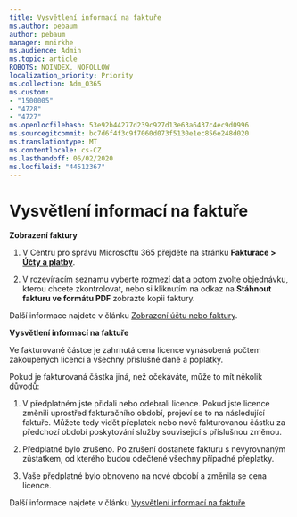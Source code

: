 ```yaml
---
title: Vysvětlení informací na faktuře
ms.author: pebaum
author: pebaum
manager: mnirkhe
ms.audience: Admin
ms.topic: article
ROBOTS: NOINDEX, NOFOLLOW
localization_priority: Priority
ms.collection: Adm_O365
ms.custom:
- "1500005"
- "4728"
- "4727"
ms.openlocfilehash: 53e92b44277d239c927d13e63a6437c4ec9d0996
ms.sourcegitcommit: bc7d6f4f3c9f7060d073f5130e1ec856e248d020
ms.translationtype: MT
ms.contentlocale: cs-CZ
ms.lasthandoff: 06/02/2020
ms.locfileid: "44512367"
---
```

# <a name="understand-your-bill"></a>Vysvětlení informací na faktuře

**Zobrazení faktury**

1. V Centru pro správu Microsoftu 365 přejděte na stránku **Fakturace > [Účty a platby](https://go.microsoft.com/fwlink/p/?linkid=848039)**.

2. V rozevíracím seznamu vyberte rozmezí dat a potom zvolte objednávku, kterou chcete zkontrolovat, nebo si kliknutím na odkaz na **Stáhnout fakturu ve formátu PDF** zobrazte kopii faktury.

Další informace najdete v článku [Zobrazení účtu nebo faktury](https://docs.microsoft.com/microsoft-365/commerce/billing-and-payments/view-your-bill-or-invoice).

**Vysvětlení informací na faktuře**

Ve fakturované částce je zahrnutá cena licence vynásobená počtem zakoupených licencí a všechny příslušné daně a poplatky.

Pokud je fakturovaná částka jiná, než očekáváte, může to mít několik důvodů:

1. V předplatném jste přidali nebo odebrali licence. Pokud jste licence změnili uprostřed fakturačního období, projeví se to na následující faktuře.  Můžete tedy vidět přeplatek nebo nově fakturovanou částku za předchozí období poskytování služby související s příslušnou změnou.

2. Předplatné bylo zrušeno.  Po zrušení dostanete fakturu s nevyrovnaným zůstatkem, od kterého budou odečtené všechny případné přeplatky.

3. Vaše předplatné bylo obnoveno na nové období a změnila se cena licence.  

Další informace najdete v článku [Vysvětlení informací na faktuře](https://support.office.com/article/Understand-your-invoice-for-Office-365-for-business-0724b428-fb59-4962-8c37-6674166d7507)
